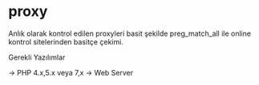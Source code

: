 # proxy
Anlık olarak kontrol edilen proxyleri basit şekilde preg_match_all ile online kontrol sitelerinden basitçe çekimi.

Gerekli Yazılımlar

-> PHP 4.x,5.x veya 7,x
-> Web Server
